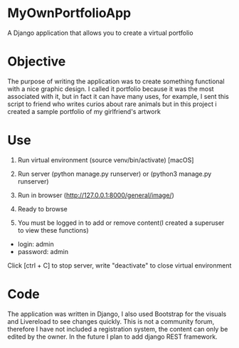 # MyOwnPortfolioApp
A Django application that allows you to create a virtual portfolio


# Objective
The purpose of writing the application was to create something functional with a nice graphic design.
I called it portfolio because it was the most associated with it, but in fact it can have many uses,
for example, I sent this script to friend who writes curios about rare animals but
in this project i created a sample portfolio of my girlfriend's artwork

# Use
1. Run virtual environment (source venv/bin/activate)  [macOS]
2. Run server (python manage.py runserver) or (python3 manage.py runserver) 
3. Run in browser (http://127.0.0.1:8000/general/image/)
4. Ready to browse

5. You must be logged in to add or remove content(I created a superuser to view these functions)
- login: admin
- password: admin

Click [ctrl + C] to stop server,
write "deactivate" to close virtual environment


# Code 
The application was written in Django, I also used Bootstrap for the visuals and Livereload to see changes quickly.
This is not a community forum, therefore I have not included a registration system, the content can only be edited by the owner.
In the future I plan to add django REST framework.
